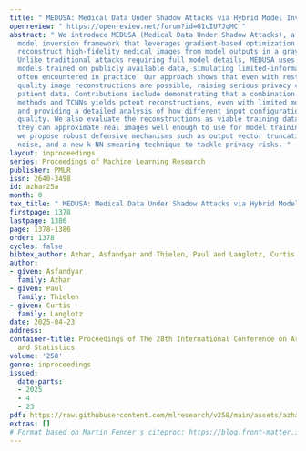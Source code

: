 ```yaml
---
title: " MEDUSA: Medical Data Under Shadow Attacks via Hybrid Model Inversion "
openreview: " https://openreview.net/forum?id=G1cIU7JqMC "
abstract: " We introduce MEDUSA (Medical Data Under Shadow Attacks), a novel hybrid
  model inversion framework that leverages gradient-based optimization and TCNNs to
  reconstruct high-fidelity medical images from model outputs in a gray-box setting.
  Unlike traditional attacks requiring full model details, MEDUSA uses surrogate shadow
  models trained on publicly available data, simulating limited-information scenarios
  often encountered in practice. Our approach shows that even with restricted access,
  quality image reconstructions are possible, raising serious privacy concerns for
  patient data. Contributions include demonstrating that a combination of gradient-based
  methods and TCNNs yields potent reconstructions, even with limited model access,
  and providing a detailed analysis of how different input configurations impact reconstruction
  quality. We also evaluate the reconstructions as viable training data, finding that
  they can approximate real images well enough to use for model training. Finally,
  we propose robust defensive mechanisms such as output vector truncation, Gaussian
  noise, and a new k-NN smearing technique to tackle privacy risks. "
layout: inproceedings
series: Proceedings of Machine Learning Research
publisher: PMLR
issn: 2640-3498
id: azhar25a
month: 0
tex_title: " MEDUSA: Medical Data Under Shadow Attacks via Hybrid Model Inversion "
firstpage: 1378
lastpage: 1386
page: 1378-1386
order: 1378
cycles: false
bibtex_author: Azhar, Asfandyar and Thielen, Paul and Langlotz, Curtis
author:
- given: Asfandyar
  family: Azhar
- given: Paul
  family: Thielen
- given: Curtis
  family: Langlotz
date: 2025-04-23
address:
container-title: Proceedings of The 28th International Conference on Artificial Intelligence
  and Statistics
volume: '258'
genre: inproceedings
issued:
  date-parts:
  - 2025
  - 4
  - 23
pdf: https://raw.githubusercontent.com/mlresearch/v258/main/assets/azhar25a/azhar25a.pdf
extras: []
# Format based on Martin Fenner's citeproc: https://blog.front-matter.io/posts/citeproc-yaml-for-bibliographies/
---
```

